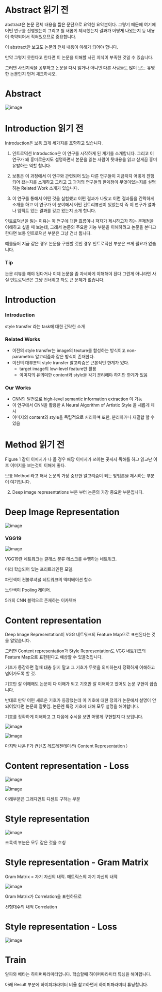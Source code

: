 # Abstract 읽기 전

abstract은 논문 전체 내용을 짧은 문단으로 요약한 요약본이다. 
그렇기 때문에 여기에 어떤 연구를 진행했는지 그리고 뭘 새롭게 제시했는지 결과가 어떻게 나왔는지 등 내용이 축약되어서 적혀있으므로 중요합니다. 

이 abstract만 보고도 논문의 전체 내용이 이해가 되어야 합니다. 

만약 그렇지 못한다고 한다면 이 논문을 이해할 사진 지식이 부족한 것일 수 있습니다.

그러면 사전지식을 공부하고 논문을 다시 읽거나 아니면 다른 사람들도 많이 보는 유명한 논문인지 먼저 체크하시오.

# Abstract
![image](https://github.com/user-attachments/assets/883aaa3e-eb94-4ce6-9358-74efcf2c3bf5)

# Introduction 읽기 전

Introduction은 보통 크게 세가지를 포함하고 있습니다.

1. 인트로덕션 Introduction은 이 연구를 시작하게 된 계기를 소개합니다. 그리고 이 연구가 왜 흥미로운지도 설명하면서 본문을 읽는 사람이 뒷내용을 읽고 싶게끔 흥미 유발하는 역할 합니다.

2.  보통은 이 과정에서 이 연구와 관련되어 있는 다른 연구들이 지금까지 어떻게 진행되어 왔는지를 소개하고 그리고 그 과거의 연구들의 한계점이 무엇이었는지를 설명하는 Related Work 소개가 있습니다.

3.  이 연구를 통해서 어떤 것을 실험했고 어떤 결과가 나왔고 이런 결과들을 간략하게 소개를 하고 이 연구가 이 분야에서 어떤 컨트리뷰션이 있었는지 즉 이 연구가 얼마나 임팩트 있는 결과를 갖고 왔는지 소개 합니다.

인트로덕션을 읽는 이유는 이 연구에 대한 흐름이나 저자가 제시하고자 하는 문제점을 이해하고 싶을 때 보는데, 그래서 논문의 주요한 기능 부분을 이해하려고 논문을 본다고 한다면 보통 인트로덕션 부분은 그냥 건너 뜁니다. 

예를들어 지금 같은 경우 논문을 구현할 것인 경우 인트로덕션 부분은 크게 필요가 없습니다. 

### Tip

논문 리뷰를 해야 된다거나 이제 논문을 좀 자세하게 이해해야 된다 그런게 아니라면 사실 인트로덕션은 그냥 건너뛰고 봐도 큰 문제가 없습니다. 

# Introduction

### Introduction
style transfer 라는 task에 대한 간략한 소개
### Related Works
- 이전의 style transfer는 image의 texture를 합성하는 방식이고 non-parametric 알고리즘과 같은 방식이 존재한다.
- 이전의 대부분의 style transfer 알고리즘은 근본적인 한계가 있다.
  - target image의 low-level feature만 활용
  - 이미지의 유의미한 content와 style을 각기 분리해야 하지만 한계가 있음
### Our Works
- CNN의 발전으로 high-level semantic information extraction 이 가능
- 이 연구에서 CNN을 활용한 A Neural Algorithm of Artistic Style 을 새롭게 제시
- 이미지의 content와 style을 독립적으로 처리하며 또한, 분리하거나 재결합 할 수 있음

# Method 읽기 전

Figure 1 같이 이미지가 나 올 경우 해당 이미지가 쓰이는 곳까지 독해를 하고 읽고난 이후 이미지를 보는것이 이해에 좋다.

보통 Method 라고 해서 논문의 가장 중요한 알고리즘이 되는 방법론을 제시하는 부분이 여기입니다. 

2. Deep image representations 부분 부터 논문의 가장 중요한 부분입니다.

# Deep Image Representation

![image](https://github.com/user-attachments/assets/75b41881-e33d-4314-95a8-733dc05e32d4)

### VGG19
![image](https://github.com/user-attachments/assets/ddcbe245-d40e-4d55-b17a-feb83a5db4d1)

VGG19란 네트워크는 클래스 분류 테스크를 수행하는 네트워크.

미리 학습되어 있는 프리트레인된 모델. 

파란색이 컨볼루셔널 네트워크의 엑티베이션 함수

노란색이 Pooling 레이어.

5개의 CNN 블럭으로 존재하는 이카텍쳐


# Content representation

Deep Image Representation이 VGG 네트워크의 Feature Map으로 표현된다는 것을 알았습니다.

그러면 Content representation과 Style Representation도 VGG 네트워크의 Feature Map으로 표현된다고 예상할 수 있을것입니다.

기호가 등장하면 절때 대충 읽지 말고 그 기호가 무엇을 의미하는지 정확하게 이해하고 넘어가도록 할 것.

기호만 잘 이해해도 논문이 다 이해가 되고 기호만 잘 이해하고 있어도 논문 구현이 쉽습니다. 

반대로 만약 어떤 새로운 기호가 등장했는데 이 기호에 대한 정의가 논문에서 설명이 안 되어있다면 논문의 잘못임. 논문엔 특정 기호에 대해 모두 설명을 해야합니다. 

기호를 정확하게 이해하고 그 다음에 수식을 보면 어떻게 구현할지 다 보입니다.

![image](https://github.com/user-attachments/assets/0a9d42fe-2e53-430f-a3d3-d85d9c7519ad)

![image](https://github.com/user-attachments/assets/7cb99a8c-9042-4bbd-8f95-1f15386cac93)

마지막 나온 F가 컨텐츠 레프레젠테이션( Content Representation )

# Content representation - Loss

![image](https://github.com/user-attachments/assets/4c41598d-d81c-46a1-a85f-137c61b459b2)

![image](https://github.com/user-attachments/assets/0022b01e-6d6d-438d-b2b5-43cfcc73280d)

아래부분은 그래디언트 디센트 구하는 부분

# Style representation

![image](https://github.com/user-attachments/assets/25573e95-9fb0-4788-9020-fc5991c416b3)

초록색 부분은 모두 같은 것을 호칭

# Style representation - Gram Matrix

Gram Matrix = 자기 자신의 내적. 매트릭스의 자기 자신의 내적

![image](https://github.com/user-attachments/assets/1f5e04b8-2201-469e-9848-4fdf10ac6d89)


Gram Matrix가 Correlation을 표현하므로 

선형대수의 내적 Correlation

# Style representation - Loss

![image](https://github.com/user-attachments/assets/1a73a2dd-c259-49ad-aaf7-e4559a87b186)

# Train

알파와 베타는 하이퍼파라미터입니다. 학습할때 하이퍼파라미터 튜닝을 해야합니다. 

아래 Result 부분에 하이퍼파라미터 비율 참고하면서 하이퍼파라미터 튜닝합니다.
